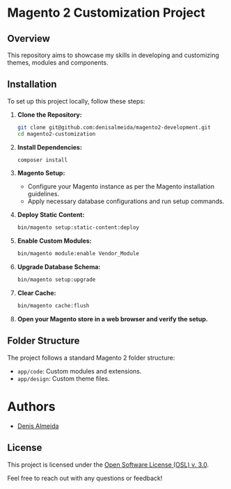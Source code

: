# Magento 2 Customization Project

## Overview

This repository aims to showcase my skills in developing and customizing themes, modules and components.

## Installation

To set up this project locally, follow these steps:

1. **Clone the Repository:**
   ```bash
   git clone git@github.com:denisalmeida/magento2-development.git
   cd magento2-customization
   ```

2. **Install Dependencies:**
   ```bash
   composer install
   ```

3. **Magento Setup:**
   - Configure your Magento instance as per the Magento installation guidelines.
   - Apply necessary database configurations and run setup commands.

4. **Deploy Static Content:**
   ```bash
   bin/magento setup:static-content:deploy
   ```

5. **Enable Custom Modules:**
   ```bash
   bin/magento module:enable Vendor_Module
   ```

6. **Upgrade Database Schema:**
   ```bash
   bin/magento setup:upgrade
   ```

7. **Clear Cache:**
   ```bash
   bin/magento cache:flush
   ```

8. **Open your Magento store in a web browser and verify the setup.**

## Folder Structure

The project follows a standard Magento 2 folder structure:

- `app/code`: Custom modules and extensions.
- `app/design`: Custom theme files.


# Authors

*   [Denis Almeida](https://denisalmeida.com)


## License

This project is licensed under the [Open Software License (OSL) v. 3.0](LICENSE).

Feel free to reach out with any questions or feedback!